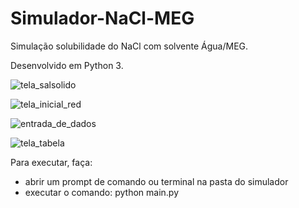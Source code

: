 # Simulador-NaCl-MEG
Simulação solubilidade do NaCl com solvente Água/MEG.

Desenvolvido em Python 3.

![tela_salsolido](https://user-images.githubusercontent.com/117494481/200457111-cc91c066-529c-4e25-ae07-cd041e12ead6.png)

![tela_inicial_red](https://user-images.githubusercontent.com/117494481/200457256-2c8935a3-4d97-4c4d-b345-1e7f894549a0.gif)

![entrada_de_dados](https://user-images.githubusercontent.com/117494481/200458402-e58740f6-1f70-4799-b93f-7f0e94b8ee56.png)

![tela_tabela](https://user-images.githubusercontent.com/117494481/200458418-25bf158f-824a-4069-bfb3-bb7cd4c9c85d.png)

Para executar, faça:
- abrir um prompt de comando ou terminal na pasta do simulador
- executar o comando: python main.py
